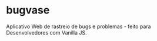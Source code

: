 # bugvase
Aplicativo Web de rastreio de bugs e problemas - feito para Desenvolvedores com Vanilla JS.
